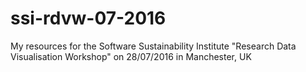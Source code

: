 # ssi-rdvw-07-2016
My resources for the Software Sustainability Institute "Research Data Visualisation Workshop" on 28/07/2016 in Manchester, UK

